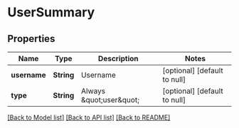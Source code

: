 # UserSummary
## Properties

| Name | Type | Description | Notes |
|------------ | ------------- | ------------- | -------------|
| **username** | **String** | Username | [optional] [default to null] |
| **type** | **String** | Always \&quot;user\&quot; | [optional] [default to null] |

[[Back to Model list]](../README.md#documentation-for-models) [[Back to API list]](../README.md#documentation-for-api-endpoints) [[Back to README]](../README.md)

